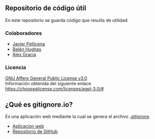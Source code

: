 ## Repositorio de código útil
En este repositorio se guarda código que resulta de utilidad.

### Colaboradores
- <a href="https://github.com/Javipell">Javier Pellicena</a>
- <a href="https://github.com/SmoothBrave">Belén Hughes</a>
- <a href="https://github.com/AlexGracia">Alex Gracia</a>

### Licencia
<a href="LICENSE.md">GNU Affero General Public License v3.0</a>
<br>Información obtenida del siguiente enlace https://choosealicense.com/licenses/agpl-3.0/#

## ¿Qué es gitignore.io?
Es una aplicación web mediante la cual se genera el archivo <a href="https://help.github.com/articles/ignoring-files/">.gitignore</a>.
- <a href="https://gitignore.io">Aplicacion web</a>
- <a href="https://github.com/joeblau/gitignore.io">Repositorio de GitHub</a>
